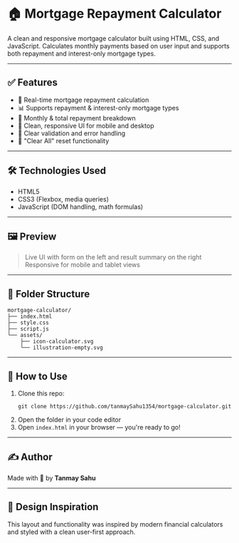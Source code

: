 # 🏠 Mortgage Repayment Calculator

A clean and responsive mortgage calculator built using HTML, CSS, and JavaScript. Calculates monthly payments based on user input and supports both repayment and interest-only mortgage types.

---

## ✅ Features

- 📐 Real-time mortgage repayment calculation
- 📊 Supports repayment & interest-only mortgage types
- 🧮 Monthly & total repayment breakdown
- 🎨 Clean, responsive UI for mobile and desktop
- 🚫 Clear validation and error handling
- 🔄 "Clear All" reset functionality

---

## 🛠 Technologies Used

- HTML5
- CSS3 (Flexbox, media queries)
- JavaScript (DOM handling, math formulas)

---

## 🖼 Preview

> Live UI with form on the left and result summary on the right  
> Responsive for mobile and tablet views

---

## 📂 Folder Structure

```
mortgage-calculator/
├── index.html
├── style.css
├── script.js
└── assets/
    ├── icon-calculator.svg
    └── illustration-empty.svg
```

---

## 🚀 How to Use

1. Clone this repo:
   ```
   git clone https://github.com/tanmaySahu1354/mortgage-calculator.git
   ```
2. Open the folder in your code editor  
3. Open `index.html` in your browser — you're ready to go!

---

## ✍️ Author

Made with 💛 by **Tanmay Sahu**

---

## 🎨 Design Inspiration

This layout and functionality was inspired by modern financial calculators and styled with a clean user-first approach.